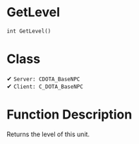 # GetLevel
```
int GetLevel()
```
# Class
✔ `Server: CDOTA_BaseNPC`  
✔ `Client: C_DOTA_BaseNPC`  

# Function Description
Returns the level of this unit.
